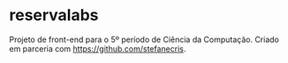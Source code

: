 # reservalabs
Projeto de front-end para o 5º período de Ciência da Computação. Criado em parceria com https://github.com/stefanecris.
